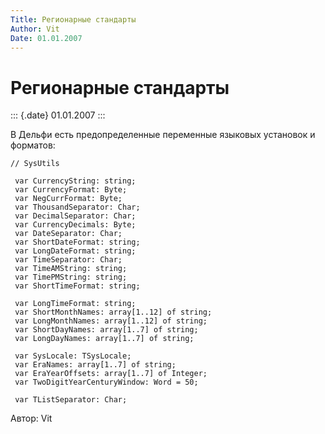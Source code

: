 ```yaml
---
Title: Регионарные стандарты
Author: Vit
Date: 01.01.2007
---
```


Регионарные стандарты
=====================

::: {.date}
01.01.2007
:::

В Дельфи есть предопределенные переменные языковых установок и форматов:

     
    // SysUtils
     
     var CurrencyString: string;
     var CurrencyFormat: Byte;
     var NegCurrFormat: Byte;
     var ThousandSeparator: Char;
     var DecimalSeparator: Char;
     var CurrencyDecimals: Byte;
     var DateSeparator: Char;
     var ShortDateFormat: string;
     var LongDateFormat: string;
     var TimeSeparator: Char;
     var TimeAMString: string;
     var TimePMString: string;
     var ShortTimeFormat: string;
     
     var LongTimeFormat: string;
     var ShortMonthNames: array[1..12] of string;
     var LongMonthNames: array[1..12] of string;
     var ShortDayNames: array[1..7] of string;
     var LongDayNames: array[1..7] of string;
     
     var SysLocale: TSysLocale;
     var EraNames: array[1..7] of string;
     var EraYearOffsets: array[1..7] of Integer;
     var TwoDigitYearCenturyWindow: Word = 50;
     
     var TListSeparator: Char;

Автор: Vit
